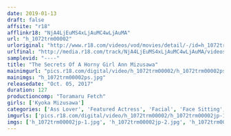 ```yaml
---
date: 2019-01-13
draft: false
affsite: "r18"
afflinkr18: "NjA4LjEuMS4xLjAuMC4wLjAuMA"
url: "h_1072trm00002"
urloriginal: "http://www.r18.com/videos/vod/movies/detail/-/id=h_1072trm00002"
urlfinal: "http://media.r18.com/track/NjA4LjEuMS4xLjAuMC4wLjAuMA/videos/vod/movies/detail/-/id=h_1072trm00002"
samplevid: "----"
title: "The Secrets Of A Horny Girl Ann Mizusawa"
mainimgurl: "pics.r18.com/digital/video/h_1072trm00002/h_1072trm00002ps.jpg"
mainimgs: "h_1072trm00002ps.jpg"
releasedate: "Oct. 05, 2017"
duration: 127
productioncomp: "Toramaru Fetch"
girls: ['Kyoka Mizusawa']
categories: ['Ass Lover', 'Featured Actress', 'Facial', 'Face Sitting', 'Gonzo', 'Hi-Def']
imgurls: ['pics.r18.com/digital/video/h_1072trm00002/h_1072trm00002jp-1.jpg', 'pics.r18.com/digital/video/h_1072trm00002/h_1072trm00002jp-2.jpg', 'pics.r18.com/digital/video/h_1072trm00002/h_1072trm00002jp-3.jpg', 'pics.r18.com/digital/video/h_1072trm00002/h_1072trm00002jp-4.jpg', 'pics.r18.com/digital/video/h_1072trm00002/h_1072trm00002jp-5.jpg', 'pics.r18.com/digital/video/h_1072trm00002/h_1072trm00002jp-6.jpg', 'pics.r18.com/digital/video/h_1072trm00002/h_1072trm00002jp-7.jpg', 'pics.r18.com/digital/video/h_1072trm00002/h_1072trm00002jp-8.jpg', 'pics.r18.com/digital/video/h_1072trm00002/h_1072trm00002jp-9.jpg', 'pics.r18.com/digital/video/h_1072trm00002/h_1072trm00002jp-10.jpg', 'pics.r18.com/digital/video/h_1072trm00002/h_1072trm00002jp-11.jpg', 'pics.r18.com/digital/video/h_1072trm00002/h_1072trm00002jp-12.jpg', 'pics.r18.com/digital/video/h_1072trm00002/h_1072trm00002jp-13.jpg', 'pics.r18.com/digital/video/h_1072trm00002/h_1072trm00002jp-14.jpg', 'pics.r18.com/digital/video/h_1072trm00002/h_1072trm00002jp-15.jpg', 'pics.r18.com/digital/video/h_1072trm00002/h_1072trm00002jp-16.jpg', 'pics.r18.com/digital/video/h_1072trm00002/h_1072trm00002jp-17.jpg', 'pics.r18.com/digital/video/h_1072trm00002/h_1072trm00002jp-18.jpg', 'pics.r18.com/digital/video/h_1072trm00002/h_1072trm00002jp-19.jpg', 'pics.r18.com/digital/video/h_1072trm00002/h_1072trm00002jp-20.jpg']
imgs: ['h_1072trm00002jp-1.jpg', 'h_1072trm00002jp-2.jpg', 'h_1072trm00002jp-3.jpg', 'h_1072trm00002jp-4.jpg', 'h_1072trm00002jp-5.jpg', 'h_1072trm00002jp-6.jpg', 'h_1072trm00002jp-7.jpg', 'h_1072trm00002jp-8.jpg', 'h_1072trm00002jp-9.jpg', 'h_1072trm00002jp-10.jpg', 'h_1072trm00002jp-11.jpg', 'h_1072trm00002jp-12.jpg', 'h_1072trm00002jp-13.jpg', 'h_1072trm00002jp-14.jpg', 'h_1072trm00002jp-15.jpg', 'h_1072trm00002jp-16.jpg', 'h_1072trm00002jp-17.jpg', 'h_1072trm00002jp-18.jpg', 'h_1072trm00002jp-19.jpg', 'h_1072trm00002jp-20.jpg']
---
```

